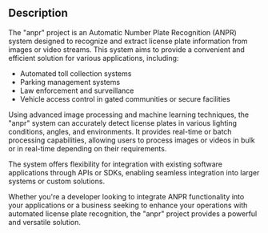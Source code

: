 ## Description

The "anpr" project is an Automatic Number Plate Recognition (ANPR) system designed to recognize and extract license plate information from images or video streams. This system aims to provide a convenient and efficient solution for various applications, including:

- Automated toll collection systems
- Parking management systems
- Law enforcement and surveillance
- Vehicle access control in gated communities or secure facilities

Using advanced image processing and machine learning techniques, the "anpr" system can accurately detect license plates in various lighting conditions, angles, and environments. It provides real-time or batch processing capabilities, allowing users to process images or videos in bulk or in real-time depending on their requirements.

The system offers flexibility for integration with existing software applications through APIs or SDKs, enabling seamless integration into larger systems or custom solutions.

Whether you're a developer looking to integrate ANPR functionality into your applications or a business seeking to enhance your operations with automated license plate recognition, the "anpr" project provides a powerful and versatile solution.
